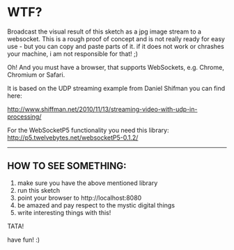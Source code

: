 WTF?
====

Broadcast the visual result of this sketch as a jpg image
stream to a websocket. This is a rough proof of concept 
and is not really ready  for easy use - but you can copy
and paste parts of it. if it does not work or chrashes
your machine, i am not responsible for that! ;)

Oh! And you must have a browser, that supports WebSockets,
e.g. Chrome, Chromium or Safari.

It is based on the UDP streaming example from Daniel
Shifman you can find here:

http://www.shiffman.net/2010/11/13/streaming-video-with-udp-in-processing/

For the WebSocketP5 functionality you need this library:
http://p5.twelvebytes.net/websocketP5-0.1.2/

***

HOW TO SEE SOMETHING:
----------------------

1. make sure you have the above mentioned library
2. run this sketch
3. point your browser to http://localhost:8080
4. be amazed and pay respect to the mystic digital things
5. write interesting things with this!

TATA!

have fun! :)